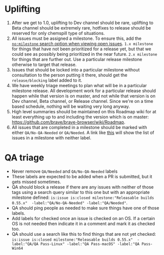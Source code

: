 # Uplifting

1. After we get to 1.0, uplifting to Dev channel should be rare, uplifting to Beta channel should be extremely rare, hotfixes to release should be reserved for only chemspill type of situations.
2. All issues must be assigned a milestone.
To ensure this, add the [`no:milestone` search option when viewing open issues](https://github.com/brave/brave-browser/issues?utf8=%E2%9C%93&q=is%3Aissue+is%3Aopen+no%3Amilestone).  `1.x milestone` for things that have not been prioritized for a release yet, but that we could see as possibly being prioritized in the near future.  `2.x milestone` for things that are further out.  Use a particular release milestone otherwise to target that release.
3. Issues that should be locked into a particular milestone without consultation to the person putting it there, should get the `release/blocking` label added to it.
4. We have weekly triage meetings to plan what will be in a particular milestone release.  All development work for a particular release should happen while that version is on master, and not while that version is on Dev channel, Beta channel, or Release channel.  Since we're on a time based schedule, nothing will be waiting very long anyway.
5. High level summaries should be maintained on this Roadmap wiki for at least everything up to and including the version which is on master: https://github.com/brave/brave-browser/wiki/Roadmap.
6. All issues that are completed in a milestone should be marked with either `QA/No-QA-Needed` or `QA/Needed`. A link like [this](https://github.com/brave/brave-browser/issues?q=is%3Aissue+milestone%3A%22Releasable+builds+0.55.x%22+-label%3AQA%2FNeeded+-label%3AQA%2FNo-QA-Needed+is%3Aclosed) will show the list of issues in a milestone with neither label.


# QA triage

- Never remove `QA/Needed` and `QA/No-QA-Needed` labels
- These labels are expected to be added when a PR is submitted, but it gets missed sometimes.
- QA should block a release if there are any issues with neither of those tags using a search query similar to this one but with an appropriate milestone defined: `is:issue is:closed milestone:"Releasable builds 0.55.x"  -label:"QA/No-QA-Needed" -label:"QA/Needed"`.
- QA should ping people as needed to make sure things have one of those labels.
- Add labels for checked once an issue is checked on an OS.  If a certain OS is not needed then indicate it in a comment and mark it as checked too.
- QA should use a search like this to find things that are not yet checked: `is:issue is:closed milestone:"Releasable builds 0.55.x"  -label:"QA/QA Pass-Linux" -label:"QA Pass-macOS" -label:"QA Pass-Win64`